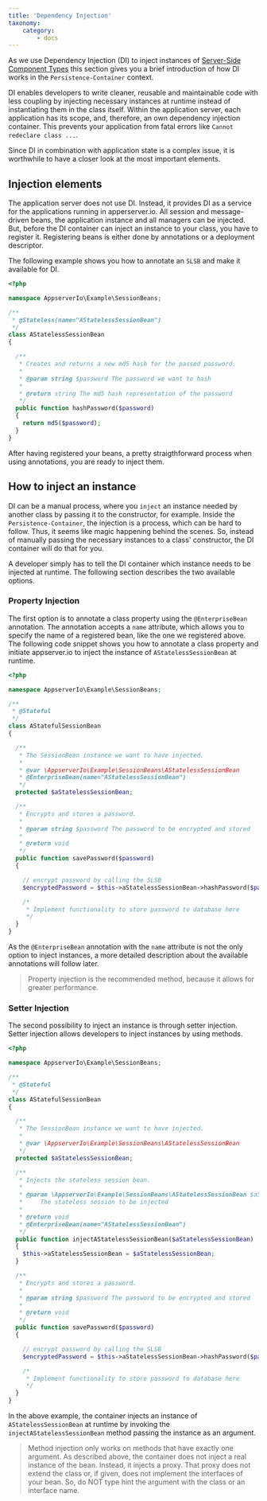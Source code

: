```yaml
---
title: 'Dependency Injection'
taxonomy:
    category:
        - docs
---
```


As we use Dependency Injection (DI) to inject instances of [Server-Side Component Types](../persistence-container#server-side-component-types) this section gives you a brief introduction of how DI works in the `Persistence-Container` context.

DI enables developers to write cleaner, reusable and maintainable code with less coupling by injecting necessary instances at runtime instead of instantiating them in the class itself. Within the application server, each application has its scope, and, therefore, an  own dependency injection container. This prevents your application from fatal errors like `Cannot redeclare class ...`.

Since DI in combination with application state is a complex issue, it is worthwhile to have a closer look at the most important elements.

## Injection elements

The application server does not use DI. Instead, it provides DI as a service for the applications running in apperserver.io. All session and message-driven beans, the application instance and all managers can be injected.  But, before the DI container can inject an instance to your class, you have to register it. Registering beans is either done by annotations or a deployment descriptor.

The following example shows you how to annotate an `SLSB` and make it available for DI.

```php
<?php

namespace AppserverIo\Example\SessionBeans;

/**
 * @Stateless(name="AStatelessSessionBean")
 */
class AStatelessSessionBean
{

  /**
   * Creates and returns a new md5 hash for the passed password.
   *
   * @param string $password The password we want to hash
   *
   * @return string The md5 hash representation of the password
   */
  public function hashPassword($password)
  {
    return md5($password);
  }
}
```

After having registered your beans, a pretty straigthforward process when using annotations, you are ready to inject them.

## How to inject an instance

DI can be a manual process, where you `inject` an instance needed by another class by passing it to the constructor, for example. Inside the `Persistence-Container`, the injection is a process, which can be hard to follow. Thus, it seems like magic happening behind the scenes. So, instead of manually passing the necessary instances to a class' constructor, the DI container will do that for you.

A developer simply has to tell the DI container which instance needs to be injected at runtime. The following section describes the two available options.

### Property Injection

The first option is to annotate a class property using the `@EnterpriseBean` annotation. The annotation accepts a `name` attribute, which allows you to specify the name of a registered bean, like the one we registered above. The following code snippet shows you how to annotate a class property and initiate appserver.io to inject the instance of `AStatelessSessionBean` at runtime.

```php
<?php

namespace AppserverIo\Example\SessionBeans;

/**
 * @Stateful
 */
class AStatefulSessionBean
{

  /**
   * The SessionBean instance we want to have injected.
   *
   * @var \AppserverIo\Example\SessionBeans\AStatelessSessionBean
   * @EnterpriseBean(name="AStatelessSessionBean")
   */
  protected $aStatelessSessionBean;

  /**
   * Encrypts and stores a password.
   *
   * @param string $password The password to be encrypted and stored
   *
   * @return void
   */
  public function savePassword($password)
  {

    // encrypt password by calling the SLSB
    $encryptedPassword = $this->aStatelessSessionBean->hashPassword($password);

    /*
     * Implement functionality to store password to database here
     */
  }
}
```

As the `@EnterpriseBean` annotation with the `name` attribute is not the only option to inject instances, a more detailed description about the available annotations will follow later.

> Property injection is the recommended method, because it allows for greater performance.
>

### Setter Injection

The second possibility to inject an instance is through setter injection. Setter injection allows developers to inject instances by using methods.

```php
<?php

namespace AppserverIo\Example\SessionBeans;

/**
 * @Stateful
 */
class AStatefulSessionBean
{

  /**
   * The SessionBean instance we want to have injected.
   *
   * @var \AppserverIo\Example\SessionBeans\AStatelessSessionBean
   */
  protected $aStatelessSessionBean;

  /**
   * Injects the stateless session bean.
   *
   * @param \AppserverIo\Example\SessionBeans\AStatelessSessionBean $aStatelessSessionBean
   *     The stateless session to be injected
   *
   * @return void
   * @EnterpriseBean(name="AStatelessSessionBean")
   */
  public function injectAStatelessSessionBean($aStatelessSessionBean)
  {
    $this->aStatelessSessionBean = $aStatelessSessionBean;
  }

  /**
   * Encrypts and stores a password.
   *
   * @param string $password The password to be encrypted and stored
   *
   * @return void
   */
  public function savePassword($password)
  {

    // encrypt password by calling the SLSB
    $encryptedPassword = $this->aStatelessSessionBean->hashPassword($password);

    /*
     * Implement functionality to store password to database here
     */
  }
}
```

In the above example, the container injects an instance of `AStatelessSessionBean` at runtime by invoking the `injectAStatelessSessionBean` method passing the instance as an argument.

> Method injection only works on methods that have exactly one argument. As described above, the container does not inject a real instance of the bean. Instead, it injects a proxy. That proxy does not extend the class or, if given, does not implement the interfaces of your bean. So, do NOT type hint the argument with the class or an interface name.